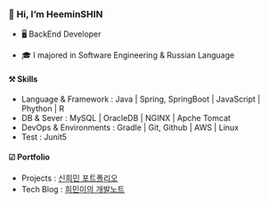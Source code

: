 ### 👋 Hi, I’m HeeminSHIN
* 🖥️ BackEnd Developer

* 🎓 I majored in Software Engineering & Russian Language 


#### ⚒️ Skills
* Language & Framework : Java | Spring, SpringBoot | JavaScript | Phython | R 
* DB & Sever : MySQL | OracleDB | NGINX | Apche Tomcat
* DevOps & Environments : Gradle | Git, Github | AWS | Linux
* Test : Junit5 

#### ☑ Portfolio
* Projects : [신희민 포트폴리오](https://github.com/Vida0822/portfolio?tab=readme-ov-file#%EC%8B%A0%ED%9D%AC%EB%AF%BC-%ED%8F%AC%ED%8A%B8%ED%8F%B4%EB%A6%AC%EC%98%A4)
* Tech Blog : [희민이의 개발노트](https://vida0822.github.io/)
